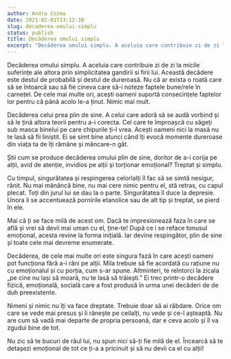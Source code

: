 ```yaml
---
author: Andra Cozma
date: 2021-02-01T13:12:10
slug: decaderea-omului-simplu
status: publish
title: Decăderea omului simplu
excerpt: "Decăderea omului simplu. A aceluia care contribuie zi de zi la micile suferințe ale altora prin simplicitatea gandirii si firii  "
---
```

Decăderea omului simplu. A aceluia care contribuie zi de zi la micile suferințe ale altora prin simplicitatea gandirii si firii lui. Această decădere este destul de probabilă și destul de dureroasă. Nu că ar exista o roată care să se întoarcă sau să fie cineva care să-i noteze faptele bune/rele în carnețel. De cele mai multe ori, acești oameni suportă consecințele faptelor lor pentru că până acolo le-a ținut. Nimic mai mult.

Decăderea celui prea plin de sine. A celui care adoră să se audă vorbind și să le țină altora teorii pentru a-i corecta. Cel care te împroașcă cu săgeți sub masca binelui pe care chipurile ți-l vrea. Acești oameni nici la masă nu te lasă să fii liniștit. Ei se simt bine atunci când îți evocă momente dureroase din viața ta de îți rămâne și mâncare-n gât.

Știi cum se produce decăderea omului plin de sine, doritor de a-i corija pe alții, avid de atenție, invidios pe alții și torționar emoțional? Treptat și simplu.

Cu timpul, singurătatea și respingerea celorlalți îl fac să se simtă nesigur, rănit. Nu mai mănâncă bine, nu mai cere nimic pentru el, stă retras, cu capul plecat. Toți din jurul lui se dau la o parte. Singurătatea îl duce la depresie. Unora li se accentuează pornirile etanolice sau de alt tip și treptat, se pierd în ele.

Mai că ți se face milă de acest om. Dacă te impresionează faza în care se află și vrei să devii mai uman cu el, ține-te! După ce i se reface tonusul emoțional, acesta revine la forma inițială. Iar devine respingător, plin de sine și toate cele mai devreme enumerate.

Decăderea, de cele mai multe ori este singura fază în care acești oameni pot funcționa fără a-i răni pe alții. Mila trebuie să fie acordată cu rațiune nu cu emoționalul și cu porția, cum s-ar spune. Altminteri, te reîntorci la zicala „pe cine nu lași să moară, nu te lasă să trăiești.” Ei trec printr-o decădere fizică, emoțională, socială care a fost produsă în urma unei decăderi de de duh preexistente.

Nimeni și nimic nu îți va face dreptate. Trebuie doar să ai răbdare. Orice om care se vede mai presus și îi rănește pe ceilalți, nu vede și ce-l așteaptă. Nu are cum să vadă mai departe de propria persoană, dar e ceva acolo și îl va zgudui bine de tot.

Nu zic să te bucuri de răul lui, nu spun nici să-ți fie milă de el. Încearcă să te detașezi emoțional de tot ce ți-a a pricinuit și să nu devii ca el cu alții!
    